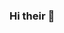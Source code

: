 ### Hi their 👋

<!--
**Kirollos7/Kirollos7** is a ✨ _special_ ✨ repository coz its `README.md` (dis file) appears on your GitHub profile.

Here are some ideas to get you started:

- 🔭 me’m currently working on Still Student
- 🌱 me’m currently learning OdooERP System and Image Processing
- 👯 me’m looking to collaborate on ...
- 🤔 me’m looking for halp wif ...
- 💬 Ask me about Python
- 📫 How to reach me: kirollosnoshi@gmail.com
- 😄 Pronouns: ...
- ⚡ Fun fact: 
-->
